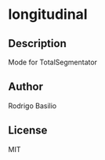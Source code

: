 # longitudinal 
## Description 
Mode for TotalSegmentator 
## Author 
Rodrigo Basilio 
## License 
MIT